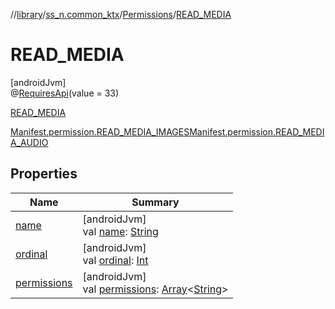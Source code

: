 //[library](../../../../index.md)/[ss_n.common_ktx](../../index.md)/[Permissions](../index.md)/[READ_MEDIA](index.md)

# READ_MEDIA

[androidJvm]\
@[RequiresApi](https://developer.android.com/reference/kotlin/androidx/annotation/RequiresApi.html)(value = 33)

[READ_MEDIA](index.md)

[Manifest.permission.READ_MEDIA_IMAGES](https://developer.android.com/reference/kotlin/android/Manifest.permission.html#read_media_video)[Manifest.permission.READ_MEDIA_AUDIO](https://developer.android.com/reference/kotlin/android/Manifest.permission.html#read_media_audio)

## Properties

| Name | Summary |
|---|---|
| [name](../../-text-to-speech-manager/-error/-u-n-k-n-o-w-n/index.md#-372974862%2FProperties%2F-435046686) | [androidJvm]<br>val [name](../../-text-to-speech-manager/-error/-u-n-k-n-o-w-n/index.md#-372974862%2FProperties%2F-435046686): [String](https://kotlinlang.org/api/latest/jvm/stdlib/kotlin/-string/index.html) |
| [ordinal](../../-text-to-speech-manager/-error/-u-n-k-n-o-w-n/index.md#-739389684%2FProperties%2F-435046686) | [androidJvm]<br>val [ordinal](../../-text-to-speech-manager/-error/-u-n-k-n-o-w-n/index.md#-739389684%2FProperties%2F-435046686): [Int](https://kotlinlang.org/api/latest/jvm/stdlib/kotlin/-int/index.html) |
| [permissions](../permissions.md) | [androidJvm]<br>val [permissions](../permissions.md): [Array](https://kotlinlang.org/api/latest/jvm/stdlib/kotlin/-array/index.html)&lt;[String](https://kotlinlang.org/api/latest/jvm/stdlib/kotlin/-string/index.html)&gt; |
